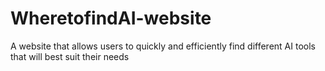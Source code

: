 # WheretofindAI-website
A website that allows users to quickly and efficiently find different AI tools that will best suit their needs
